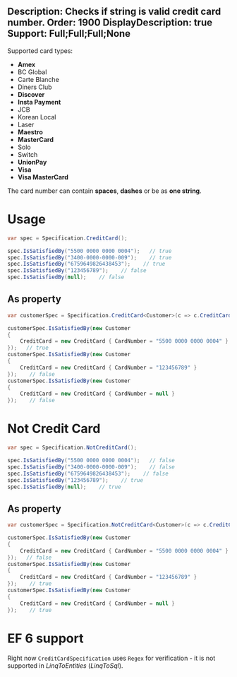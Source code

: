 Description: Checks if string is valid credit card number.
Order: 1900
DisplayDescription: true
Support: Full;Full;Full;None
---

Supported card types:
- **Amex**
- BC Global
- Carte Blanche
- Diners Club
- **Discover**
- **Insta Payment**
- JCB
- Korean Local
- Laser
- **Maestro**
- **MasterCard**
- Solo
- Switch
- **UnionPay**
- **Visa**
- **Visa MasterCard**  

The card number can contain **spaces**, **dashes** or be as **one string**.

# Usage

```csharp
var spec = Specification.CreditCard();

spec.IsSatisfiedBy("5500 0000 0000 0004");   // true
spec.IsSatisfiedBy("3400-0000-0000-009");    // true
spec.IsSatisfiedBy("6759649826438453");    // true
spec.IsSatisfiedBy("123456789");    // false
spec.IsSatisfiedBy(null);    // false
```

## As property

```csharp
var customerSpec = Specification.CreditCard<Customer>(c => c.CreditCard.CardNumber);

customerSpec.IsSatisfiedBy(new Customer
{
    CreditCard = new CreditCard { CardNumber = "5500 0000 0000 0004" }
});   // true
customerSpec.IsSatisfiedBy(new Customer
{
    CreditCard = new CreditCard { CardNumber = "123456789" }
});    // false
customerSpec.IsSatisfiedBy(new Customer
{
    CreditCard = new CreditCard { CardNumber = null }
});    // false
```

# Not Credit Card

```csharp
var spec = Specification.NotCreditCard();

spec.IsSatisfiedBy("5500 0000 0000 0004");   // false
spec.IsSatisfiedBy("3400-0000-0000-009");    // false
spec.IsSatisfiedBy("6759649826438453");    // false
spec.IsSatisfiedBy("123456789");    // true
spec.IsSatisfiedBy(null);    // true
```

## As property

```csharp
var customerSpec = Specification.NotCreditCard<Customer>(c => c.CreditCard.CardNumber);

customerSpec.IsSatisfiedBy(new Customer
{
    CreditCard = new CreditCard { CardNumber = "5500 0000 0000 0004" }
});   // false
customerSpec.IsSatisfiedBy(new Customer
{
    CreditCard = new CreditCard { CardNumber = "123456789" }
});    // true
customerSpec.IsSatisfiedBy(new Customer
{
    CreditCard = new CreditCard { CardNumber = null }
});    // true
```

# EF 6 support

Right now `CreditCardSpecification` uses `Regex` for verification - it is not supported in *LinqToEntities* (*LinqToSql*).
